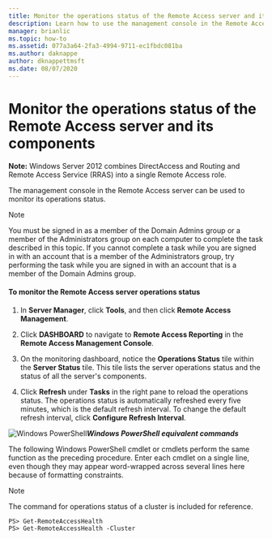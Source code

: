 ```yaml
---
title: Monitor the operations status of the Remote Access server and its components
description: Learn how to use the management console in the Remote Access server to monitor its operations status.
manager: brianlic
ms.topic: how-to
ms.assetid: 077a3a64-2fa3-4994-9711-ec1fbdc081ba
ms.author: daknappe
author: dknappettmsft
ms.date: 08/07/2020
---
```

# Monitor the operations status of the Remote Access server and its components

**Note:** Windows Server 2012 combines DirectAccess and Routing and Remote Access Service (RRAS) into a single Remote Access role.

The management console in the Remote Access server can be used to monitor its operations status.

> [!NOTE]
> You must be signed in as a member of the Domain Admins group or a member of the Administrators group on each computer to complete the task described in this topic. If you cannot complete a task while you are signed in with an account that is a member of the Administrators group, try performing the task while you are signed in with an account that is a member of the Domain Admins group.

#### To monitor the Remote Access server operations status

1.  In **Server Manager**, click **Tools**, and then click **Remote Access Management**.

2.  Click **DASHBOARD** to navigate to **Remote Access Reporting** in the **Remote Access Management Console**.

3.  On the monitoring dashboard, notice the **Operations Status** tile within the **Server Status** tile. This tile lists the server operations status and the status of all the server's components.

4.  Click **Refresh** under **Tasks** in the right pane to reload the operations status. The operations status is automatically refreshed every five minutes, which is the default refresh interval. To change the default refresh interval, click **Configure Refresh Interval**.

![Windows PowerShell](../../../media/Monitor-the-operations-status-of-the-Remote-Access-server-and-its-components/PowerShellLogoSmall.gif)***<em>Windows PowerShell equivalent commands</em>***

The following Windows PowerShell cmdlet or cmdlets perform the same function as the preceding procedure. Enter each cmdlet on a single line, even though they may appear word-wrapped across several lines here because of formatting constraints.

> [!NOTE]
> The command for operations status of a cluster is included for reference.

```
PS> Get-RemoteAccessHealth
PS> Get-RemoteAccessHealth -Cluster
```



